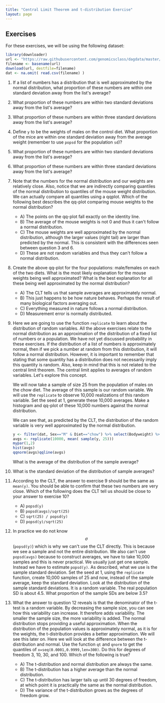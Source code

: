 ```yaml
---
title: "Central Limit Theorem and t-distribution Exercise"
layout: page
---
```



## Exercises

For these exercises, we will be using the following dataset:


```r
library(downloader) 
url <- "https://raw.githubusercontent.com/genomicsclass/dagdata/master/inst/extdata/mice_pheno.csv"
filename <- basename(url)
download(url, destfile=filename)
dat <- na.omit( read.csv(filename) )
```


1. If a list of numbers has a distribution that is well approximated by the normal distribution, what proportion of these numbers are within one standard deviation away from the list's average?


2. What proportion of these numbers are within two standard deviations away from the list's average?


3. What proportion of these numbers are within three standard deviations away from the list's average?


4. Define `y` to be the weights of males on the control diet. What proportion of the mice are within one standard deviation away from the average weight (remember to use `popsd` for the population `sd`)? 


5. What proportion of these numbers are within two standard deviations away from the list's average?


6. What proportion of these numbers are within three standard deviations away from the list's average?


7. Note that the numbers for the normal distribution and our weights are relatively close. Also, notice that we are indirectly comparing quantiles of the normal distribution to quantiles of the mouse weight distribution. We can actually compare all quantiles using a qqplot. Which of the following best describes the qq-plot comparing mouse weights to the normal distribution?
    - A) The points on the qq-plot fall exactly on the identity line.
    - B) The average of the mouse weights is not 0 and thus it can't follow a normal distribution.
    - C) The mouse weights are well approximated by the normal distribution, although the larger values (right tail) are larger than predicted by the normal. This is consistent with the differences seen between question 3 and 6. 
    - D) These are not random variables and thus they can't follow a normal distribution.
  


8. Create the above qq-plot for the four populations: male/females on each of the two diets. What is the most likely explanation for the mouse weights being well approximated? What is the best explanation for all these being well approximated by the normal distribution?
    - A) The CLT tells us that sample averages are approximately normal.
    - B) This just happens to be how nature behaves. Perhaps the result of many biological factors averaging out.
    - C) Everything measured in nature follows a normal distribution.
    - D) Measurement error is normally distributed.
  


9. Here we are going to use the function `replicate` to learn about the distribution of random variables. All the above exercises relate to the normal distribution as an approximation of the distribution of a fixed list of numbers or a population. We have not yet discussed probability in these exercises. If the distribution of a list of numbers is approximately normal, then if we pick a number at random from this distribution, it will follow a normal distribution. However, it is important to remember that stating that some quantity has a distribution does not necessarily imply this quantity is random. Also, keep in mind that this is not related to the central limit theorem. The central limit applies to averages of random variables. Let's explore this concept. 

    We will now take a sample of size 25 from the population of males on the chow diet. The average of this sample is our random variable. We will use the `replicate` to observe 10,000 realizations of this random variable. Set the seed at 1, generate these 10,000 averages. Make a histogram and qq-plot of these 10,000 numbers against the normal distribution. 
    
    We can see that, as predicted by the CLT, the distribution of the random variable is very well approximated by the normal distribution.

    
    ```r
    y <- filter(dat, Sex=="M" & Diet=="chow") %>% select(Bodyweight) %>% unlist
    avgs <- replicate(10000, mean( sample(y, 25)))
    mypar(1,2)
    hist(avgs)
    qqnorm(avgs)qqline(avgs)
    ```

    What is the average of the distribution of the sample average?


10. What is the standard deviation of the distribution of sample averages?


11. According to the CLT, the answer to exercise 9 should be the same as `mean(y)`. You should be able to confirm that these two numbers are very close. Which of the following does the CLT tell us should be close to your answer to exercise 10?
    - A) `popsd(y)`
    - B) `popsd(avgs)/sqrt(25)`
    - C) `sqrt(25) / popsd(y)`
    - D) `popsd(y)/sqrt(25)`
  


12. In practice we do not know $$\sigma$$ (`popsd(y)`) which is why we can't use the CLT directly. This is because we see a sample and not the entire distribution. We also can't use `popsd(avgs)` because to construct averages, we have to take 10,000 samples and this is never practical. We usually just get one sample. Instead we have to estimate `popsd(y)`. As described, what we use is the sample standard deviation. Set the seed at 1, using the `replicate` function, create 10,000 samples of 25 and now, instead of the sample average, keep the standard deviation. Look at the distribution of the sample standard deviations. It is a random variable. The real population SD is about 4.5. What proportion of the sample SDs are below 3.5?


13. What the answer to question 12 reveals is that the denominator of the t-test is a random variable. By decreasing the sample size, you can see how this variability can increase. It therefore adds variability. The smaller the sample size, the more variability is added. The normal distribution stops providing a useful approximation. When the distribution of the population values is approximately normal, as it is for the weights, the t-distribution provides a better approximation. We will see this later on. Here we will look at the difference between the t-distribution and normal. Use the function `qt` and `qnorm` to get the quantiles of `x=seq(0.0001,0.9999,len=300)`. Do this for degrees of freedom 3, 10, 30, and 100. Which of the following is true?
    - A) The t-distribution and normal distribution are always the same.
    - B) The t-distribution has a higher average than the normal distribution.
    - C) The t-distribution has larger tails up until 30 degrees of freedom, at which point it is practically the same as the normal distribution.
    - D) The variance of the t-distribution grows as the degrees of freedom grow.






